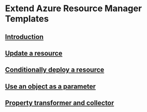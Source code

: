 # Extend Azure Resource Manager Templates
## [Introduction](./index.md)
## [Update a resource](./update-resource.md)
## [Conditionally deploy a resource](./conditional-deploy.md)
## [Use an object as a parameter](./objects-as-parameters.md)
## [Property transformer and collector](./collector.md)
